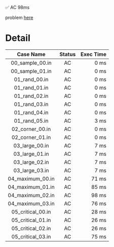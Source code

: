 ✅  AC  98ms

problem [here](https://onlinejudge.u-aizu.ac.jp/courses/library/3/DSL/2/DSL_2_G)

# Detail

| Case Name | Status | Exec Time |
|:---------:|:------:|---------:|
| 00_sample_00.in | AC | 0 ms |
| 00_sample_01.in | AC | 0 ms |
| 01_rand_00.in | AC | 0 ms |
| 01_rand_01.in | AC | 0 ms |
| 01_rand_02.in | AC | 0 ms |
| 01_rand_03.in | AC | 0 ms |
| 01_rand_04.in | AC | 0 ms |
| 01_rand_05.in | AC | 3 ms |
| 02_corner_00.in | AC | 0 ms |
| 02_corner_01.in | AC | 0 ms |
| 03_large_00.in | AC | 7 ms |
| 03_large_01.in | AC | 7 ms |
| 03_large_02.in | AC | 7 ms |
| 03_large_03.in | AC | 7 ms |
| 04_maximum_00.in | AC | 71 ms |
| 04_maximum_01.in | AC | 85 ms |
| 04_maximum_02.in | AC | 98 ms |
| 04_maximum_03.in | AC | 76 ms |
| 05_critical_00.in | AC | 28 ms |
| 05_critical_01.in | AC | 26 ms |
| 05_critical_02.in | AC | 26 ms |
| 05_critical_03.in | AC | 75 ms |


